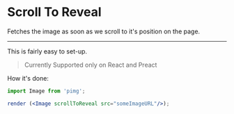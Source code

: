 # Scroll To Reveal

Fetches the image as soon as we scroll to it's position on the page.

---

This is fairly easy to set-up.

> Currently Supported only on React and Preact

How it's done:

```jsx
import Image from 'pimg';

render (<Image scrollToReveal src="someImageURL"/>);
```



